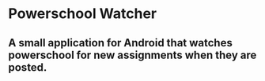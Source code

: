 # Powerschool Watcher
## A small application for Android that watches powerschool for new assignments when they are posted. 
